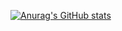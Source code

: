 [![Anurag's GitHub stats](https://github-readme-stats.vercel.app/api?username=krap730)](https://github.com/anuraghazra/github-readme-stats)
